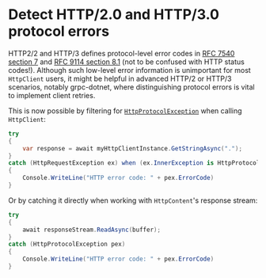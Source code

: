 # Detect HTTP/2.0 and HTTP/3.0 protocol errors

HTTP2/2 and HTTP/3 defines protocol-level error codes in [RFC 7540 section 7](https://www.rfc-editor.org/rfc/rfc7540#section-7) and [RFC 9114 section 8.1](https://www.rfc-editor.org/rfc/rfc9114.html#section-8.1) (not to be confused with HTTP status codes!). Although such low-level error information is unimportant for most `HttpClient` users, it might be helpful in advanced HTTP/2 or HTTP/3 scenarios, notably grpc-dotnet, where distinguishing protocol errors is vital to implement client retries.

This is now possible by filtering for [`HttpProtocolException`](https://learn.microsoft.com/en-us/dotnet/api/system.net.http.httpprotocolexception) when calling `HttpClient`:

```csharp
try
{
    var response = await myHttpClientInstance.GetStringAsync(".");
}
catch (HttpRequestException ex) when (ex.InnerException is HttpProtocolException pex)
{
    Console.WriteLine("HTTP error code: " + pex.ErrorCode)
}
```

Or by catching it directly when working with `HttpContent`'s response stream:

```csharp
try
{
    await responseStream.ReadAsync(buffer);
}
catch (HttpProtocolException pex)
{
    Console.WriteLine("HTTP error code: " + pex.ErrorCode)
}
```